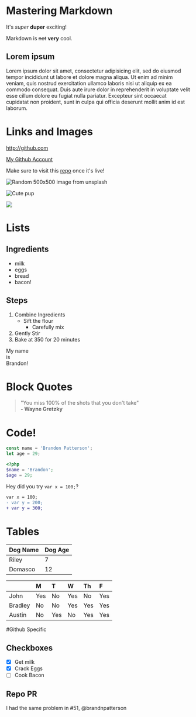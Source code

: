 # Mastering Markdown

It's _super_ **duper** exciting!

Markdown is ~~not~~ **very** cool.

## Lorem ipsum

Lorem ipsum dolor sit amet, consectetur adipisicing elit, sed do eiusmod tempor incididunt ut labore et dolore magna aliqua. Ut enim ad minim veniam, quis nostrud exercitation ullamco laboris nisi ut aliquip ex ea commodo consequat. Duis aute irure dolor in reprehenderit in voluptate velit esse cillum dolore eu fugiat nulla pariatur. Excepteur sint occaecat cupidatat non proident, sunt in culpa qui officia deserunt mollit anim id est laborum.

# Links and Images
<http://github.com>

[My Github Account](https://github.com/brandnpatterson "This is Brandon's Github Account")

Make sure to visit this [repo][1] once it's live!

[1]: https://github.com/brandnpatterson/markdown

![Random 500x500 image from unsplash](http://unsplash.it/500/500?random)

![Cute pup][pup]

[pup]: http://unsplash.it/500/500?image=1012


[![](http://unsplash.it/50/50?image=1000)](http://unsplash.it/500/500?image=1000)

# Lists

## Ingredients
+ milk
+ eggs
+ bread
+ bacon!

## Steps
1. Combine Ingredients
    - Sift the flour
      - Carefully mix
2. Gently Stir
3. Bake at 350 for 20 minutes

My name <br>
is <br>
Brandon!

# Block Quotes
> "You miss 100% of the shots that you don't take" <br> **- Wayne Gretzky**


# Code!
```js
const name = 'Brandon Patterson';
let age = 29;
```

```php
<?php
$name = 'Brandon';
$age = 29;
```

Hey did you try `var x = 100;`?

```diff
var x = 100;
- var y = 200;
+ var y = 300;
```

# Tables
|Dog Name | Dog Age |
|:--------|:-------|
| Riley   | 7  |
| Domasco | 12 |

| | M | T | W | Th | F |
|:-|:-|:-|:-|:-|:-|
| John | Yes | No | Yes | No | Yes |
| Bradley | No | No | Yes | Yes | Yes |
| Austin    | No | Yes | No | Yes | Yes |

#Github Specific
## Checkboxes
* [X] Get milk
* [X] Crack Eggs
* [ ] Cook Bacon

## Repo PR
I had the same problem in #51, @brandnpatterson

